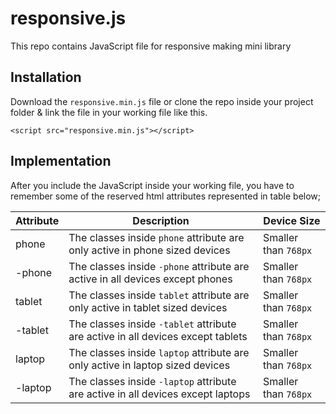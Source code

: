 # responsive.js
This repo contains JavaScript file for responsive making mini library

## Installation
Download the `responsive.min.js` file or clone the repo inside your project folder & link the file in your working file like this.
```
<script src="responsive.min.js"></script>
```

## Implementation
After you include the JavaScript inside your working file, you have to remember some of the reserved html attributes represented in table below;

| Attribute  | Description | Device Size |
| ---------- | ----------- | ----------- |
| phone      | The classes inside `phone` attribute are only active in phone sized devices     | Smaller than `768px` |
| -phone     | The classes inside `-phone` attribute are active in all devices except phones   | Smaller than `768px` |
| tablet     | The classes inside `tablet` attribute are only active in tablet sized devices   | Smaller than `768px` |
| -tablet    | The classes inside `-tablet` attribute are active in all devices except tablets | Smaller than `768px` |
| laptop     | The classes inside `laptop` attribute are only active in laptop sized devices   | Smaller than `768px` |
| -laptop    | The classes inside `-laptop` attribute are active in all devices except laptops | Smaller than `768px` |

